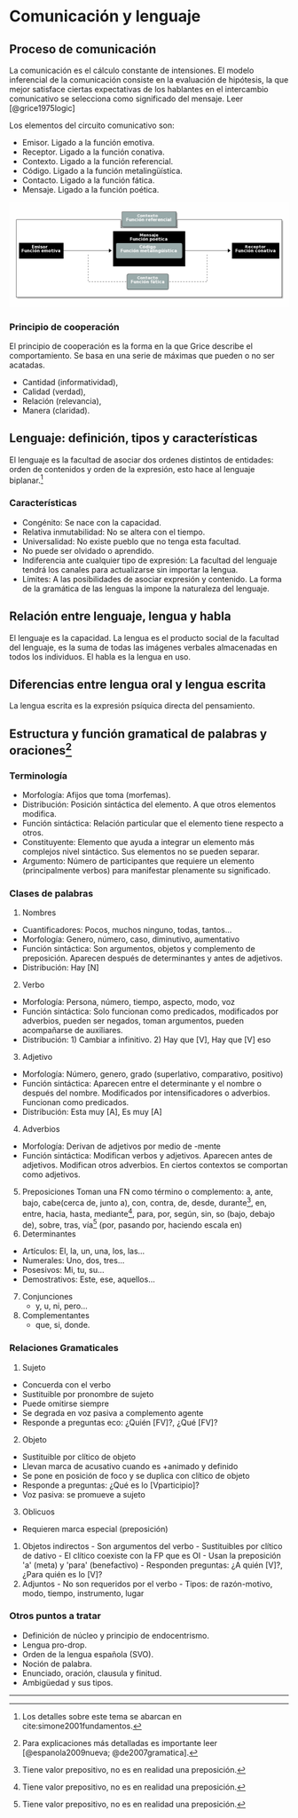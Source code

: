 # Comunicación y lenguaje

## Proceso de comunicación

La comunicación es el cálculo constante de intensiones. El modelo inferencial de la comunicación
consiste en  la evaluación  de hipótesis,  la que  mejor satisface  ciertas expectativas  de los
hablantes  en el  intercambio  comunicativo se  selecciona como  significado  del mensaje.  Leer
[@grice1975logic]

Los elementos del circuito comunicativo son:

- Emisor. Ligado a la función emotiva.
- Receptor. Ligado a la función conativa.
- Contexto. Ligado a la función referencial.
- Código. Ligado a la función metalingüística.
- Contacto. Ligado a la función fática.
- Mensaje. Ligado a la función poética.

![img](../im/circuito.png)

### Principio de cooperación

El principio de cooperación  es la forma en la que Grice describe  el comportamiento. Se basa en
una serie de máximas que pueden o no ser acatadas.

- Cantidad (informatividad),
- Calidad (verdad),
- Relación (relevancia),
- Manera (claridad).

## Lenguaje: definición, tipos y características

El lenguaje es la facultad de asociar dos  ordenes distintos de entidades: orden de contenidos y
orden de la expresión,  esto hace al lenguaje biplanar.[^1]

### Características

- Congénito: Se nace con la capacidad.
- Relativa inmutabilidad: No se altera con el tiempo.
- Universalidad: No existe pueblo que no tenga esta facultad.
- No puede ser olvidado o aprendido.
- Indiferencia  ante cualquier tipo  de expresión: La facultad  del lenguaje tendrá  los canales
  para actualizarse sin importar la lengua.
- Límites: A las posibilidades de asociar expresión y contenido. La forma de la gramática de las
  lenguas la impone la naturaleza del lenguaje.

## Relación entre lenguaje, lengua y habla

El lenguaje es la capacidad. La lengua es el  producto social de la facultad del lenguaje, es la
suma de todas las  imágenes verbales almacenadas en todos los individuos. El  habla es la lengua
en uso.

## Diferencias entre lengua oral y lengua escrita

La lengua escrita es la expresión psíquica directa del pensamiento.

## Estructura y función gramatical de palabras y oraciones[^2]

### Terminología

- Morfología: Afijos que toma (morfemas).
- Distribución: Posición sintáctica del elemento. A que otros elementos modifica.
- Función sintáctica: Relación particular que el elemento tiene respecto a otros.
- Constituyente: Elemento que  ayuda a integrar un elemento más  complejos nivel sintáctico. Sus
  elementos no se pueden separar.
- Argumento: Número  de participantes  que requiere  un elemento  (principalmente verbos)  para
  manifestar plenamente su significado.

### Clases de palabras

1. Nombres
 - Cuantificadores: Pocos, muchos ninguno, todas, tantos...
 - Morfología: Genero, número, caso, diminutivo, aumentativo
 - Función sintáctica: Son argumentos, objetos y  complemento de preposición. Aparecen después de
   determinantes y antes de adjetivos.
 - Distribución: Hay [N]
2. Verbo
 - Morfología: Persona, número, tiempo, aspecto, modo, voz
 - Función  sintáctica: Solo funcionan  como predicados,  modificados por adverbios,  pueden ser
   negados, toman argumentos, pueden acompañarse de auxiliares.
 - Distribución: 1) Cambiar a infinitivo. 2) Hay que [V], Hay que [V] eso
3. Adjetivo
 - Morfología: Número, genero, grado (superlativo, comparativo, positivo)
 - Función  sintáctica:   Aparecen  entre  el  determinante  y  el   nombre  o  después  del
   nombre. Modificados por intensificadores o adverbios. Funcionan como predicados.
 - Distribución: Esta muy [A], Es muy [A]
4. Adverbios
 - Morfología: Derivan de adjetivos por medio de -mente
 - Función sintáctica:  Modifican verbos y adjetivos. Aparecen antes  de adjetivos. Modifican
   otros adverbios. En ciertos contextos se comportan como adjetivos.
5. Preposiciones
   Toman una FN como término o complemento: a, ante, bajo, cabe(cerca de, junto a), con, contra,
   de, desde,  durante[^3], en,  entre, hacia,  hasta, mediante[^4], para,  por, según,  sin, so
   (bajo, debajo de), sobre, tras, vía[^5] (por, pasando por, haciendo escala en)
6. Determinantes
 - Artículos: El, la, un, una, los, las...
 - Numerales: Uno, dos, tres...
 - Posesivos: Mi, tu, su...
 - Demostrativos: Este, ese, aquellos...
7. Conjunciones
   - y, u, ni, pero...
8. Complementantes
   - que, si, donde.

### Relaciones Gramaticales

1. Sujeto
 - Concuerda con el verbo
 - Sustituible por pronombre de sujeto
 - Puede omitirse siempre
 - Se degrada en voz pasiva a complemento agente
 - Responde a preguntas eco: ¿Quién [FV]?, ¿Qué [FV]?
2. Objeto
 - Sustituible por clítico de objeto
 - Llevan marca de acusativo cuando es +animado y definido
 - Se pone en posición de foco y se duplica con clítico de objeto
 - Responde a preguntas: ¿Qué es lo [Vparticipio]?
 - Voz pasiva: se promueve a sujeto
3. Oblicuos
 - Requieren marca especial (preposición)
  1. Objetos indirectos
	- Son argumentos del verbo
	- Sustituibles por clítico de dativo
	- El clítico coexiste con la FP que es OI
	- Usan la preposición 'a' (meta) y 'para' (benefactivo)
	- Responden  preguntas: ¿A quién [V]?, ¿Para quién es lo [V]?
  2. Adjuntos
	- No son requeridos por el verbo
    - Tipos: de razón-motivo, modo, tiempo, instrumento, lugar

### Otros puntos a tratar<a id="sec-1-5-4" name="sec-1-5-4"></a>

- Definición de núcleo y principio de endocentrismo.
- Lengua pro-drop.
- Orden de la lengua española (SVO).
- Noción de palabra.
- Enunciado, oración, clausula y finitud.
- Ambigüedad y sus tipos.

***

[^1]: Los detalles sobre este tema se abarcan en cite:simone2001fundamentos.

[^2]: Para explicaciones más detalladas es importante leer [@espanola2009nueva; @de2007gramatica].

[^3]: Tiene valor prepositivo, no es en realidad una preposición.

[^4]: Tiene valor prepositivo, no es en realidad una preposición.

[^5]: Tiene valor prepositivo, no es en realidad una preposición.
